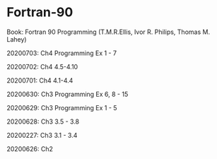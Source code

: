 # Fortran-90

Book: Fortran 90 Programming (T.M.R.Ellis, Ivor R. Philips, Thomas M. Lahey)

20200703: Ch4 Programming Ex 1 - 7

20200702: Ch4 4.5-4.10

20200701: Ch4 4.1-4.4

20200630: Ch3 Programming Ex 6, 8 - 15

20200629: Ch3 Programming Ex 1 - 5

20200628: Ch3 3.5 - 3.8 

20200227: Ch3 3.1 - 3.4

20200626: Ch2 
